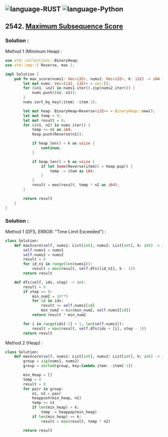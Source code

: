 ![language-RUST](https://img.shields.io/badge/RUST-8d4004?style=for-the-badge&logo=RUST)
![language-Python](https://img.shields.io/badge/Python-ffd43b?style=for-the-badge&logo=PYTHON)
---

## 2542. [Maximum Subsequence Score](https://leetcode.com/problems/maximum-subsequence-score)

### Solution :

Method 1 (Minimum Heap) :
```rust
use std::collections::BinaryHeap;
use std::cmp::{ Reverse, max };

impl Solution {
    pub fn max_score(nums1: Vec<i32>, nums2: Vec<i32>, k: i32) -> i64 {
        let mut nums: Vec<(i32, i32)> = vec![];
        for (&n1, &n2) in nums1.iter().zip(nums2.iter()) {
            nums.push((n1, n2));
        }
        nums.sort_by_key(|item| -item.1);

        let mut heap: BinaryHeap<Reverse<i32>> = BinaryHeap::new();
        let mut temp = 0;
        let mut result = 0;
        for &(n1, n2) in nums.iter() {
            temp += n1 as i64;
            heap.push(Reverse(n1));

            if heap.len() < k as usize {
                continue;
            }

            if heap.len() > k as usize {
                if let Some(Reverse(item)) = heap.pop() {
                    temp -= item as i64;
                }
            }
            result = max(result, temp * n2 as i64);
        }

        return result
    }
}
```

### Solution :

Method 1 (DFS, ERROR: "Time Limit Exceeded") :
```python
class Solution:
    def maxScore(self, nums1: List[int], nums2: List[int], k: int) -> int:
        self.nums1 = nums1
        self.nums2 = nums2
        result = 0
        for id_n1 in range(len(nums1)):
            result = max(result, self.dfs([id_n1], k - 1))
        return result

    def dfs(self, ids, step) -> int:
        result = 0
        if step == 0:
            min_num2 = 10**5
            for id in ids:
                result += self.nums1[id]
                min_num2 = min(min_num2, self.nums2[id])
            return result * min_num2

        for i in range(ids[-1] + 1, len(self.nums1)):
            result = max(result, self.dfs(ids + [i], step - 1))
        return result
```

Method 2 (Heap) :
```python
class Solution:
    def maxScore(self, nums1: List[int], nums2: List[int], k: int) -> int:
        group = zip(nums1, nums2)
        group = sorted(group, key=lambda item: -item[-1])

        min_heap = []
        temp = 0
        result = 0
        for pair in group:
            n1, n2 = pair
            heappush(min_heap, n1)
            temp += n1
            if len(min_heap) > k:
                temp -= heappop(min_heap)
            if len(min_heap) == k:
                result = max(result, temp * n2)

        return result
```
